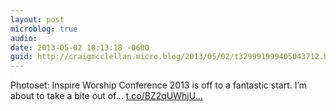 ```yaml
---
layout: post
microblog: true
audio: 
date: 2013-05-02 10:13:18 -0600
guid: http://craigmcclellan.micro.blog/2013/05/02/t329991999405043712.html
---
```

Photoset: Inspire Worship Conference 2013 is off to a fantastic start. I’m about to take a bite out of... [t.co/BZ2qUWhjU...](http://t.co/BZ2qUWhjUp)
